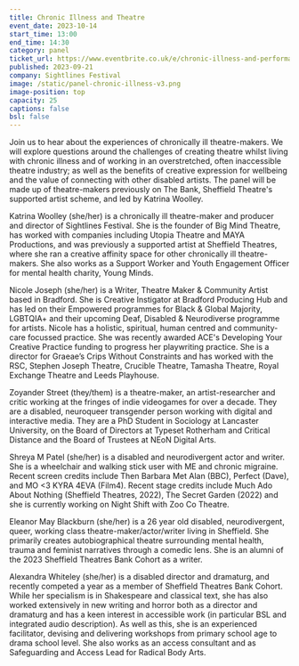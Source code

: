 ```yaml
---
title: Chronic Illness and Theatre
event_date: 2023-10-14
start_time: 13:00
end_time: 14:30
category: panel
ticket_url: https://www.eventbrite.co.uk/e/chronic-illness-and-performance-tickets-720879950337
published: 2023-09-21
company: Sightlines Festival
image: /static/panel-chronic-illness-v3.png
image-position: top
capacity: 25
captions: false
bsl: false
---
```

Join us to hear about the experiences of chronically ill theatre-makers. We will explore questions around the challenges of creating theatre whilst living with chronic illness and of working in an overstretched, often inaccessible theatre industry; as well as the benefits of creative expression for wellbeing and the value of connecting with other disabled artists. The panel will be made up of theatre-makers previously on The Bank, Sheffield Theatre's supported artist scheme, and led by Katrina Woolley. 

Katrina Woolley (she/her) is a chronically ill theatre-maker and producer and director of Sightlines Festival. She is the founder of Big Mind Theatre, has worked with companies including Utopia Theatre and MAYA Productions, and was previously a supported artist at Sheffield Theatres, where she ran a creative affinity space for other chronically ill theatre-makers. She also works as a Support Worker and Youth Engagement Officer for mental health charity, Young Minds. 

Nicole Joseph (she/her) is a Writer, Theatre Maker & Community Artist based in Bradford. She is Creative Instigator at Bradford Producing Hub and has led on their Empowered programmes for Black & Global Majority, LGBTQIA+ and their upcoming Deaf, Disabled & Neurodiverse programme for artists. Nicole has a holistic, spiritual, human centred and community-care focussed practice. She was recently awarded ACE's Developing Your Creative Practice funding to progress her playwriting practice. She is a director for Graeae’s Crips Without Constraints and has worked with the RSC, Stephen Joseph Theatre, Crucible Theatre, Tamasha Theatre, Royal Exchange Theatre and Leeds Playhouse.

Zoyander Street (they/them) is a theatre-maker, an artist-researcher and critic working at the fringes of indie videogames for over a decade. They are a disabled, neuroqueer transgender person working with digital and interactive media. They are a PhD Student in Sociology at Lancaster University, on the Board of Directors at Typeset Rotherham and Critical Distance and the Board of Trustees at NEoN Digital Arts.

Shreya M Patel (she/her) is a disabled and neurodivergent actor and writer. She is a wheelchair and walking stick user with ME and chronic migraine. Recent screen credits include Then Barbara Met Alan (BBC), Perfect (Dave), and MO <3 KYRA 4EVA (Film4). Recent stage credits include Much Ado About Nothing (Sheffield Theatres, 2022), The Secret Garden (2022) and she is currently working on Night Shift with Zoo Co Theatre.

Eleanor May Blackburn (she/her) is a 26 year old disabled, neurodivergent, queer, working class theatre-maker/actor/writer living in Sheffield. She primarily creates autobiographical theatre surrounding mental health, trauma and feminist narratives through a comedic lens. She is an alumni of the 2023 Sheffield Theatres Bank Cohort as a writer. 

Alexandra Whiteley (she/her) is a disabled director and dramaturg, and recently competed a year as a member of Sheffield Theatres Bank Cohort. While her specialism is in Shakespeare and classical text, she has also worked extensively in new writing and horror both as a director and dramaturg and has a keen interest in accessible work (in particular BSL and integrated audio description). As well as this, she is an experienced facilitator, devising and delivering workshops from primary school age to drama school level. She also works as an access consultant and as Safeguarding and Access Lead for Radical Body Arts.